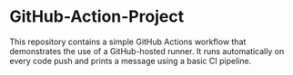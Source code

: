 # GitHub-Action-Project
This repository contains a simple GitHub Actions workflow that demonstrates the use of a GitHub-hosted runner. It runs automatically on every code push and prints a message using a basic CI pipeline.
